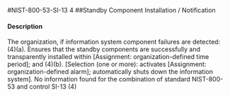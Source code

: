 #NIST-800-53-SI-13 4
##Standby Component Installation / Notification
#### Description
The organization, if information system component failures are detected:
   (4)(a).  Ensures that the standby components are successfully and transparently installed within [Assignment: organization-defined time period]; and
   (4)(b).  [Selection (one or more): activates [Assignment: organization-defined alarm]; automatically shuts down the information system].
No information found for the combination of standard NIST-800-53 and control SI-13 (4)
